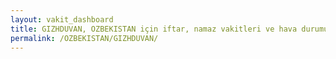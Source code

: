 ```yaml
---
layout: vakit_dashboard
title: GIZHDUVAN, OZBEKISTAN için iftar, namaz vakitleri ve hava durumu - ilçe/eyalet seç
permalink: /OZBEKISTAN/GIZHDUVAN/
---
```


<script type="text/javascript">
  var GLOBAL_COUNTRY = 'OZBEKISTAN';
  var GLOBAL_CITY = 'GIZHDUVAN';
  var GLOBAL_STATE = '';
  var lat = 72;
  var lon = 21;
</script>
